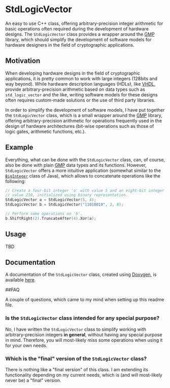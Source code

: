 StdLogicVector
==============

An easy to use C++ class, offering arbitrary-precision integer arithmetic for
basic operations often required during the development of hardware designs. The
`StdLogicVector` class provides a wrapper around the [GMP](https://gmplib.org/)
library, which should simplify the development of software models for hardware
designers in the field of cryptographic applications.

Motivation
----------

When developing hardware designs in the field of cryptographic applications, it
is pretty common to work with large integers (128bits and way beyond). While
hardware description languages (HDLs), like
[VHDL](http://en.wikipedia.org/wiki/VHDL), provide arbitrary-precision
arithmetic based on data types such as `std_logic_vector` and the like, writing
software models for these designs often requires custom-made solutions or the
use of third party libraries.

In order to simplify the development of software models, I have put together the
`StdLogicVector` class, which is a small wrapper around the
[GMP](https://gmplib.org/) library, offering arbitrary-precision arithmetic for
operations frequently used in the design of hardware architectures (bit-wise
operations such as those of logic gates, arithmetic functions, etc.).

Example
-------

Everything, what can be done with the `StdLogicVector` class, can, of course,
also be done with plain [GMP](https://gmplib.org/) data types and its
functions. However, `StdLogicVector` offers a more intuitive application
(somewhat similar to the
[`BigInteger`](http://docs.oracle.com/javase/6/docs/api/java/math/BigInteger.html)
class of Java), which allows to concatenate operations like the following:

```cpp
// Create a four-bit integer 'a' with value 5 and an eight-bit integer 'b' with
// value 210, initialized using binary representation.
StdLogicVector a = StdLogicVector(5, 4);
StdLogicVector b = StdLogicVector("11010010", 2, 8);

// Perform some operations on 'b'.
b.ShiftRight(2).TruncateAfter(4).Xor(a);
```

Usage
-----
TBD

Documentation
-------------

A documentation of the `StdLogicVector` class, created using
[Doxygen](http://www.doxygen.org/), is available
[here](http://mbgh.github.io/stdlogicvector/).

##FAQ

A couple of questions, which came to my mind when setting up this readme file. 

### Is the `StdLogicVector` class intended for any special purpose?

No, I have written the `StdLogicVector` class to simplify working with
arbitrary-precision integers **in general**, without having any special purpose
in mind. Therefore, you will most-likely miss some operations when using it for
your own needs.

### Which is the "final" version of the `StdLogicVector` class?

There is nothing like a "final version" of this class. I am extending its
functionality depending on my current needs, which is (and will most-likely
never be) a "final" version.
